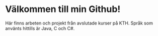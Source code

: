 # Välkommen till min Github!
Här finns arbeten och projekt från avslutade kurser på KTH. Språk som använts hittills är Java, C och C#. 
